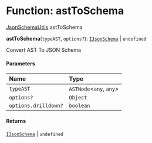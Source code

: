# Function: astToSchema

[JsonSchemaUtils](/auto-docs/form-antd-materials/modules/JsonSchemaUtils.md).astToSchema

**astToSchema**(`typeAST`, `options?`): [`IJsonSchema`](/auto-docs/form-antd-materials/interfaces/IJsonSchema.md) | `undefined`

Convert AST To JSON Schema

#### Parameters

| Name | Type |
| :------ | :------ |
| `typeAST` | `ASTNode`<`any`, `any`> |
| `options?` | `Object` |
| `options.drilldown?` | `boolean` |

#### Returns

[`IJsonSchema`](/auto-docs/form-antd-materials/interfaces/IJsonSchema.md) | `undefined`
